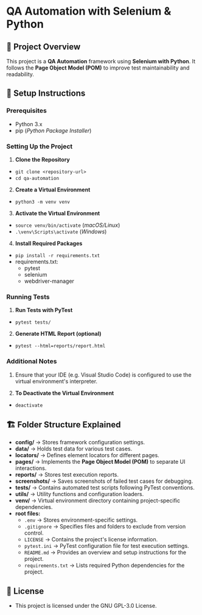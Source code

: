 # QA Automation with Selenium & Python

## 📌 Project Overview

This project is a **QA Automation** framework using **Selenium with Python**. It follows the **Page Object Model (POM)** to improve test maintainability and readability.

## 📝 Setup Instructions

### Prerequisites

- Python 3.x
- pip (*Python Package Installer*)

### Setting Up the Project

1. **Clone the Repository**
- ```git clone <repository-url>```
- ```cd qa-automation```

2. **Create a Virtual Environment**
- ```python3 -m venv venv```

3. **Activate the Virtual Environment**
- ```source venv/bin/activate``` (*macOS/Linux*)
- ```.\venv\Scripts\activate``` (*Windows*)

4. **Install Required Packages**
- ```pip install -r requirements.txt```
- requirements.txt:
   - pytest
   - selenium
   - webdriver-manager

### Running Tests

1. **Run Tests with PyTest**
- ```pytest tests/```

2. **Generate HTML Report (optional)**
- ```pytest --html=reports/report.html```

### Additional Notes

1. Ensure that your IDE (e.g. Visual Studio Code) is configured to use the virtual environment's interpreter.

2. **To Deactivate the Virtual Environment**
- ```deactivate```

## 🏗️ Folder Structure Explained

- **config/** → Stores framework configuration settings.
- **data/** → Holds test data for various test cases.
- **locators/** → Defines element locators for different pages.
- **pages/** → Implements the **Page Object Model (POM)** to separate UI interactions.
- **reports/** → Stores test execution reports.
- **screenshots/** → Saves screenshots of failed test cases for debugging.
- **tests/** → Contains automated test scripts following PyTest conventions.
- **utils/** → Utility functions and configuration loaders.
- **venv/** → Virtual environment directory containing project-specific dependencies.
- **root files:**
   - `.env` → Stores environment-specific settings.
   - `.gitignore` → Specifies files and folders to exclude from version control.
   - `LICENSE` → Contains the project's license information.
   - `pytest.ini` → PyTest configuration file for test execution settings.
   - `README.md` → Provides an overview and setup instructions for the project.
   - `requirements.txt` → Lists required Python dependencies for the project.

## 📜 License

- This project is licensed under the GNU GPL-3.0 License.

